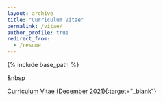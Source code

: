 ```yaml
---
layout: archive
title: "Curriculum Vitae"
permalink: /vitae/
author_profile: true
redirect_from:
  - /resume
---
```


{% include base_path %}

&nbsp

[Curriculum Vitae (December 2021)](https://www.dropbox.com/s/l5zfratdkfuxedx/Vitae%202022.pdf?dl=0){:target="_blank"}